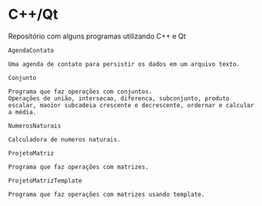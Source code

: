 # C++/Qt

Repositório com alguns programas utilizando C++ e Qt

```
AgendaContato

Uma agenda de contato para persistir os dados em um arquivo texto.
```

```
Conjunto

Programa que faz operações com conjuntos. 
Operações de união, intersecao, diferenca, subconjunto, produto escalar, maoior subcadeia crescente e decrescente, ordernar e calcular a média.
```

```
NumerosNaturais

Calculadora de numeros naturais. 
```

```
ProjetoMatriz

Programa que faz operações com matrizes. 
```

```
ProjetoMatrizTemplate

Programa que faz operações com matrizes usando template. 
```
